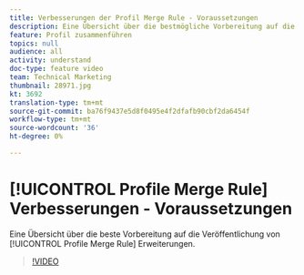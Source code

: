 ```yaml
---
title: Verbesserungen der Profil Merge Rule - Voraussetzungen
description: Eine Übersicht über die bestmögliche Vorbereitung auf die Veröffentlichung der Profil Merge Rule Enhancements.
feature: Profil zusammenführen
topics: null
audience: all
activity: understand
doc-type: feature video
team: Technical Marketing
thumbnail: 28971.jpg
kt: 3692
translation-type: tm+mt
source-git-commit: ba76f9437e5d8f0495e4f2dfafb90cbf2da6454f
workflow-type: tm+mt
source-wordcount: '36'
ht-degree: 0%

---
```



# [!UICONTROL Profile Merge Rule] Verbesserungen - Voraussetzungen

Eine Übersicht über die beste Vorbereitung auf die Veröffentlichung von [!UICONTROL Profile Merge Rule] Erweiterungen.

>[!VIDEO](https://video.tv.adobe.com/v/28971/?quality=12)
